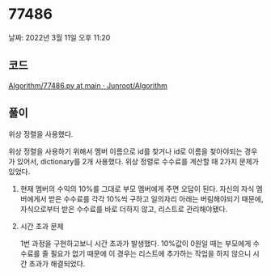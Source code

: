# 77486

날짜: 2022년 3월 11일 오후 11:20

## 코드

[Algorithm/77486.py at main · Junroot/Algorithm](https://github.com/Junroot/Algorithm/blob/main/programmers/77486.py)

## 풀이

위상 정렬을 사용했다.

위상 정렬을 사용하기 위해서 멤버 이름으로 id를 찾거나 id로 이름을 찾아야되는 경우가 있어서, dictionary를 2개 사용했다. 위상 정렬로 수수료를 계산할 때 2가지 문제가 있었다.

1. 현재 멤버의 수익의 10%를 그대로 부모 멤버에게 주면 오답이 된다. 자신의 자식 멤버에게서 받은 수수료를 각각 10%씩 구하고 일의자리 아래는 버림해야되기 때문에, 자식으로부터 받은 수수료를 바로 더하지 않고, 리스트로 관리해야됐다.
2. 시간 초과 문제
    
    1번 과정을 구현하고보니 시간 초과가 발생했다. 10%값이 0원일 때는 부모에게 수수료를 줄 필요가 없기 때문에 이 경우는 리스트에 추가하는 작업을 하지 않으니 시간 초과가 해결되었다.